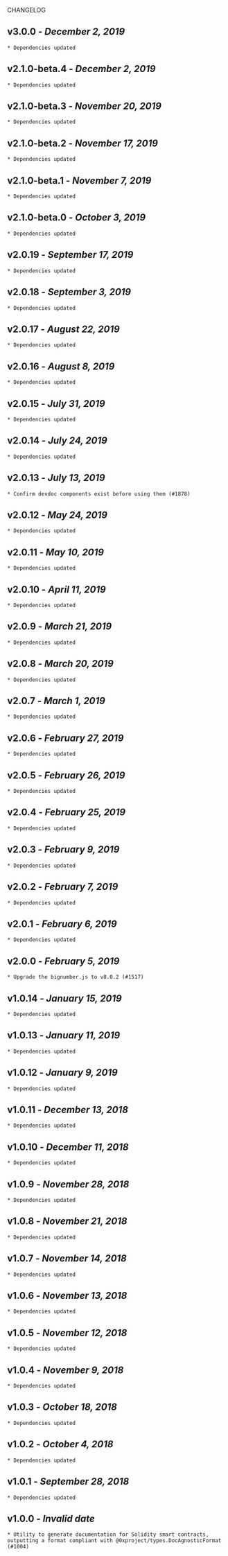 <!--
changelogUtils.file is auto-generated using the monorepo-scripts package. Don't edit directly.
Edit the package's CHANGELOG.json file only.
-->

CHANGELOG

## v3.0.0 - _December 2, 2019_

    * Dependencies updated

## v2.1.0-beta.4 - _December 2, 2019_

    * Dependencies updated

## v2.1.0-beta.3 - _November 20, 2019_

    * Dependencies updated

## v2.1.0-beta.2 - _November 17, 2019_

    * Dependencies updated

## v2.1.0-beta.1 - _November 7, 2019_

    * Dependencies updated

## v2.1.0-beta.0 - _October 3, 2019_

    * Dependencies updated

## v2.0.19 - _September 17, 2019_

    * Dependencies updated

## v2.0.18 - _September 3, 2019_

    * Dependencies updated

## v2.0.17 - _August 22, 2019_

    * Dependencies updated

## v2.0.16 - _August 8, 2019_

    * Dependencies updated

## v2.0.15 - _July 31, 2019_

    * Dependencies updated

## v2.0.14 - _July 24, 2019_

    * Dependencies updated

## v2.0.13 - _July 13, 2019_

    * Confirm devdoc components exist before using them (#1878)

## v2.0.12 - _May 24, 2019_

    * Dependencies updated

## v2.0.11 - _May 10, 2019_

    * Dependencies updated

## v2.0.10 - _April 11, 2019_

    * Dependencies updated

## v2.0.9 - _March 21, 2019_

    * Dependencies updated

## v2.0.8 - _March 20, 2019_

    * Dependencies updated

## v2.0.7 - _March 1, 2019_

    * Dependencies updated

## v2.0.6 - _February 27, 2019_

    * Dependencies updated

## v2.0.5 - _February 26, 2019_

    * Dependencies updated

## v2.0.4 - _February 25, 2019_

    * Dependencies updated

## v2.0.3 - _February 9, 2019_

    * Dependencies updated

## v2.0.2 - _February 7, 2019_

    * Dependencies updated

## v2.0.1 - _February 6, 2019_

    * Dependencies updated

## v2.0.0 - _February 5, 2019_

    * Upgrade the bignumber.js to v8.0.2 (#1517)

## v1.0.14 - _January 15, 2019_

    * Dependencies updated

## v1.0.13 - _January 11, 2019_

    * Dependencies updated

## v1.0.12 - _January 9, 2019_

    * Dependencies updated

## v1.0.11 - _December 13, 2018_

    * Dependencies updated

## v1.0.10 - _December 11, 2018_

    * Dependencies updated

## v1.0.9 - _November 28, 2018_

    * Dependencies updated

## v1.0.8 - _November 21, 2018_

    * Dependencies updated

## v1.0.7 - _November 14, 2018_

    * Dependencies updated

## v1.0.6 - _November 13, 2018_

    * Dependencies updated

## v1.0.5 - _November 12, 2018_

    * Dependencies updated

## v1.0.4 - _November 9, 2018_

    * Dependencies updated

## v1.0.3 - _October 18, 2018_

    * Dependencies updated

## v1.0.2 - _October 4, 2018_

    * Dependencies updated

## v1.0.1 - _September 28, 2018_

    * Dependencies updated

## v1.0.0 - _Invalid date_

    * Utility to generate documentation for Solidity smart contracts, outputting a format compliant with @0xproject/types.DocAgnosticFormat (#1004)
